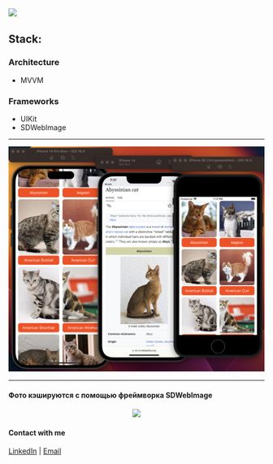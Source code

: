 <img src="https://img.shields.io/badge/Swift-UIKit-success">

## Stack:
### Architecture
- MVVM
### Frameworks
- UIKit
- SDWebImage

---

<p align="center">
      <img src="https://github.com/ThugiOS/TestWithCatList/blob/main/media/cats.png" width="1024">
</p>

---

#### Фото кэшируются с помощью фреймворка SDWebImage
<p align="center">
      <img src="https://github.com/ThugiOS/TestWithCatList/blob/main/media/screen.gif" width="1024"><img 
</p>

#### Contact with me
[LinkedIn](https://www.linkedin.com/in/artem-swift/) | [Email](mailto:artem.ios.nikitin@gmail.com "artem.ios.nikitin@gmail.com")
